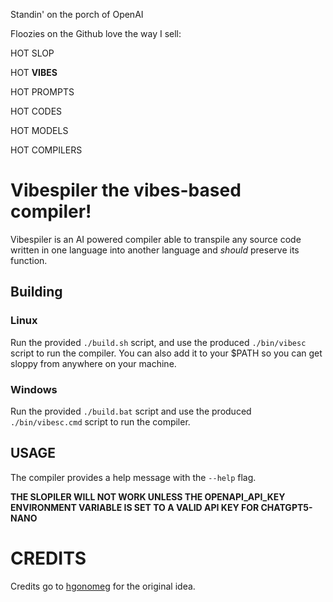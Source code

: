Standin' on the porch of OpenAI

Floozies on the Github love the way I sell:

HOT SLOP

HOT __VIBES__

HOT PROMPTS

HOT CODES

HOT MODELS

HOT COMPILERS

# Vibespiler the vibes-based compiler!

Vibespiler is an AI powered compiler able to transpile any source code written in one language into another language
and *should* preserve its function.

## Building

### Linux

Run the provided `./build.sh` script, and use the produced `./bin/vibesc` script to run the compiler. You can also add it to your $PATH
so you can get sloppy from anywhere on your machine.

### Windows

Run the provided `./build.bat` script and use the produced `./bin/vibesc.cmd` script to run the compiler.

## USAGE

The compiler provides a help message with the `--help` flag.

**THE SLOPILER WILL NOT WORK UNLESS THE OPENAPI_API_KEY ENVIRONMENT VARIABLE IS SET TO A VALID API KEY FOR CHATGPT5-NANO**


# CREDITS

Credits go to [hgonomeg](https://github.com/hgonomeg) for the original idea.

